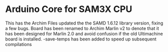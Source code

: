 # Arduino Core for SAM3X CPU

This has the Archim Files updated the the SAMD 1.6.12 library version, fixing a few bugs.
Board has been renamed to Archim Marlin v2 to denote that it has been designed for Marlin 2.0 and avoid confusion if the old Ultimachine board is installed.
-save-temps has been added to speed up subsequent compilations